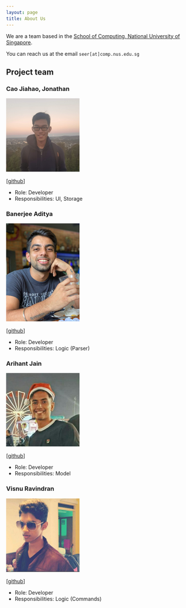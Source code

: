 ```yaml
---
layout: page
title: About Us
---
```


We are a team based in the [School of Computing, National University of Singapore](http://www.comp.nus.edu.sg).

You can reach us at the email `seer[at]comp.nus.edu.sg`

## Project team

### Cao Jiahao, Jonathan

<img src="images/jonathan-cao.png" width="200px">

[[github](https://github.com/Jonathan-Cao)]

* Role: Developer
* Responsibilities: UI, Storage

### Banerjee Aditya

<img src="images/adidoesnt.png" width="200px">

[[github](https://github.com/adidoesnt)]

* Role: Developer
* Responsibilities: Logic (Parser)

### Arihant Jain

<img src="images/arihantjain97.png" width="200px">

[[github](https://github.com/arihantjain97)]

* Role: Developer
* Responsibilities: Model

### Visnu Ravindran

<img src="images/visnuravi.png" width="200px">

[[github](https://github.com/VisnuRavi)]

* Role: Developer
* Responsibilities: Logic (Commands)
